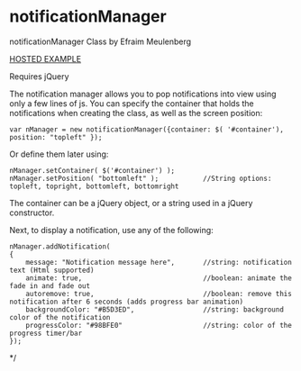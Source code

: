 # notificationManager
notificationManager Class
by Efraim Meulenberg

[HOSTED EXAMPLE](http://tornadotwins.com/github/notificationManager/)

Requires jQuery

The notification manager allows you to pop notifications into view using only a few lines of js.
You can specify the container that holds the notifications when creating the class, as well as the screen position:

    var nManager = new notificationManager({container: $( '#container'), position: "topleft" });

Or define them later using: 

    nManager.setContainer( $('#container') );
    nManager.setPosition( "bottomleft" );           //String options: topleft, topright, bottomleft, bottomright

The container can be a jQuery object, or a string used in a jQuery constructor.

Next, to display a notification, use any of the following:

    nManager.addNotification(
    {
        message: "Notification message here",       //string: notification text (Html supported)
        animate: true,                              //boolean: animate the fade in and fade out 
        autoremove: true,                           //boolean: remove this notification after 6 seconds (adds progress bar animation)
        backgroundColor: "#B5D3ED",                 //string: background color of the notification
        progressColor: "#98BFE0"                    //string: color of the progress timer/bar
    });


*/
